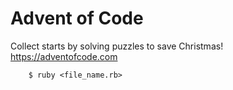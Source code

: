 # Advent of Code
Collect starts by solving puzzles to save Christmas!  
https://adventofcode.com

        $ ruby <file_name.rb>
